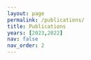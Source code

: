 ```yaml
---
layout: page
permalink: /publications/
title: Publications
years: [2023,2022]
nav: false
nav_order: 2
---
```

<!-- _pages/publications.md -->
<div class="publications">



</div>
